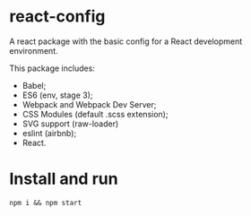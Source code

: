 # react-config
A react package with the basic config for a React development environment.

This package includes:
- Babel;
- ES6 (env, stage 3);
- Webpack and Webpack Dev Server;
- CSS Modules (default .scss extension);
- SVG support (raw-loader)
- eslint (airbnb);
- React.

# Install and run
```npm i && npm start```
